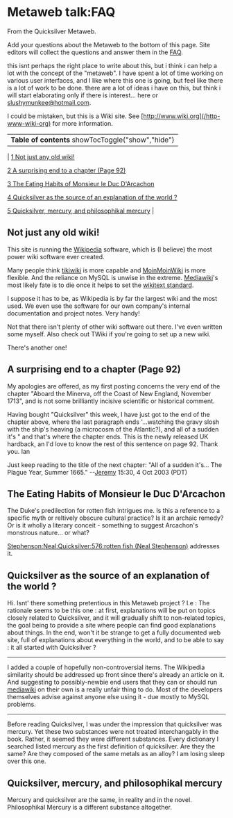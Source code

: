 
# Metaweb talk:FAQ

From the Quicksilver Metaweb.

Add your questions about the Metaweb to the bottom of this page. Site editors will collect the questions and answer them in the [FAQ](/metaweb-faq).


this isnt perhaps the right place to write about this, but i think i can help a lot with the concept of the "metaweb". I have spent a lot of time working on various user interfaces, and I like where this one is going, but feel like there is a lot of work to be done. there are a lot of ideas i have on this, but think i will start elaborating only if there is interest... here or slushymunkee@hotmail.com.


I could be mistaken, but this is a Wiki site. See [http://www.wiki.org](/http-www-wiki-org) for more information.



|  |
| --- |
| **Table of contents** showTocToggle("show","hide") |
| 
[1 Not just any old wiki!](/) 


[2 A surprising end to a chapter (Page 92)](/) 


[3 The Eating Habits of Monsieur le Duc D'Arcachon](/)


[4 Quicksilver as the source of an explanation of the world ?](/)


[5 Quicksilver, mercury, and philosophikal mercury](/) 
 |


## Not just any old wiki!



This site is running the [Wikipedia](/http-www-wikipedia-org) software, which is (I believe) the most power wiki software ever created. 

Many people think [tikiwiki](/tikiwiki) is more capable and [MoinMoinWiki](/moinmoinwiki) is more flexible. And the reliance on MySQL is unwise in the extreme. [Mediawiki](/mediawiki)'s most likely fate is to die once it helps to set the [wikitext standard](/wikitext-standard).

I suppose it has to be, as Wikipedia is by far the largest wiki and the most used. We even use the software for our own company's internal documentation and project notes. Very handy!

Not that there isn't plenty of other wiki software out there. I've even written some myself. Also check out TWiki if you're going to set up a new wiki.

There's another one!

## A surprising end to a chapter (Page 92)



My apologies are offered, as my first posting concerns the very end of the chapter "Aboard the Minerva, off the Coast of New England, November 1713", and is not some brilliantly incisive scientific or historical comment.

Having bought "Quicksilver" this week, I have just got to the end of the chapter above, where the last paragraph ends '...watching the gravy slosh with the ship's heaving (a microcosm of the Atlantic?), and all of a sudden it's " and that's where the chapter ends. This is the newly released UK hardback, an I'd love to know the rest of this sentence on page 92. Thank you. Ian

 Just keep reading to the title of the next chapter: "All of a sudden it's... The Plague Year, Summer 1665." --[Jeremy](/user-jeremybornstein) 15:30, 4 Oct 2003 (PDT)

## The Eating Habits of Monsieur le Duc D'Arcachon



The Duke's predilection for rotten fish intrigues me. Is this a reference to a specific myth or reltively obscure cultural practice? Is it an archaic remedy? Or is it wholly a literary conceit - something to suggest Arcachon's monstrous nature... or what? 

[Stephenson:Neal:Quicksilver:576:rotten fish (Neal Stephenson)](/stephenson-neal-quicksilver-576-rotten-fish-neal-stephenson) addresses it.

## Quicksilver as the source of an explanation of the world ?



Hi. Isnt' there something pretentious in this Metaweb project ? I.e : The rationale seems to be this one : at first, explanations will be put on topics closely related to Quicksilver, and it will gradually shift to non-related topics, the goal being to provide a site where people can find good explanations about things. In the end, won't it be strange to get a fully documented web site, full of explanations about everything in the world, and to be able to say : it all started with Quicksilver ? 





---



I added a couple of hopefully non-controversial items. The Wikipedia similarity should be addressed up front since there's already an article on it. And suggesting to possibly-newbie end users that they can or should run [mediawiki](/mediawiki) on their own is a really unfair thing to do. Most of the developers themselves advise against anyone else using it - due mostly to MySQL problems.



---



Before reading Quicksilver, I was under the impression that quicksilver was mercury. Yet these two substances were not treated interchangably in the book. Rather, it seemed they were different substances. Every dictionary I searched listed mercury as the first definition of quicksilver. Are they the same? Are they composed of the same metals as an alloy? I am losing sleep over this one.

## Quicksilver, mercury, and philosophikal mercury



Mercury and quicksilver are the same, in reality and in the novel. Philosophikal Mercury is a different substance altogether.
